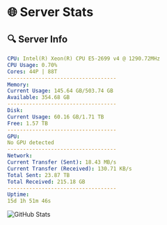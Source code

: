# 🌐 Server Stats
## 🔍 Server Info
```yaml
CPU: Intel(R) Xeon(R) CPU E5-2699 v4 @ 1290.72MHz
CPU Usage: 0.70%
Cores: 44P | 88T
-----------------------------------
Memory:
Current Usage: 145.64 GB/503.74 GB
Available: 354.68 GB
-----------------------------------
Disk:
Current Usage: 60.16 GB/1.71 TB
Free: 1.57 TB
-----------------------------------
GPU:
No GPU detected
-----------------------------------
Network:
Current Transfer (Sent): 18.43 MB/s
Current Transfer (Received): 130.71 KB/s
Total Sent: 23.87 TB
Total Received: 215.18 GB
-----------------------------------
Uptime:
15d 1h 51m 46s
```
![GitHub Stats](https://img.shields.io/badge/Updated-2025-03-22_23:14:35-blue)